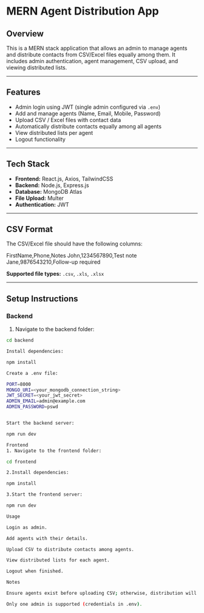 # MERN Agent Distribution App

## Overview
This is a MERN stack application that allows an admin to manage agents and distribute contacts from CSV/Excel files equally among them. It includes admin authentication, agent management, CSV upload, and viewing distributed lists.

---

## Features
- Admin login using JWT (single admin configured via `.env`)
- Add and manage agents (Name, Email, Mobile, Password)
- Upload CSV / Excel files with contact data
- Automatically distribute contacts equally among all agents
- View distributed lists per agent
- Logout functionality

---

## Tech Stack
- **Frontend:** React.js, Axios, TailwindCSS  
- **Backend:** Node.js, Express.js  
- **Database:** MongoDB Atlas  
- **File Upload:** Multer  
- **Authentication:** JWT

---

## CSV Format
The CSV/Excel file should have the following columns:

FirstName,Phone,Notes
John,1234567890,Test note
Jane,9876543210,Follow-up required


**Supported file types:** `.csv`, `.xls`, `.xlsx`

---

## Setup Instructions

### Backend
1. Navigate to the backend folder:  
```bash
cd backend

Install dependencies:

npm install

Create a .env file:

PORT=8000
MONGO_URI=<your_mongodb_connection_string>
JWT_SECRET=<your_jwt_secret>
ADMIN_EMAIL=admin@example.com
ADMIN_PASSWORD=pswd


Start the backend server:

npm run dev

Frontend
1. Navigate to the frontend folder:

cd frontend

2.Install dependencies:

npm install

3.Start the frontend server:

npm run dev

Usage

Login as admin.

Add agents with their details.

Upload CSV to distribute contacts among agents.

View distributed lists for each agent.

Logout when finished.

Notes

Ensure agents exist before uploading CSV; otherwise, distribution will fail.

Only one admin is supported (credentials in .env).